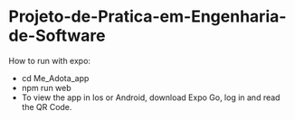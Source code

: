# Projeto-de-Pratica-em-Engenharia-de-Software


How to run with expo:
- cd Me_Adota_app
- npm run web
- To view the app in Ios or Android, download Expo Go, log in and read the QR Code.